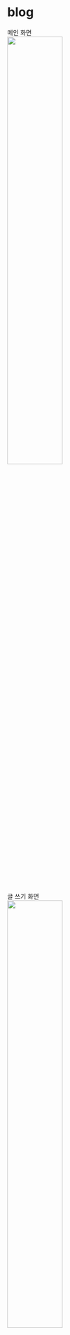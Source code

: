 # blog

<div>메인 화면</div>
<img src="https://user-images.githubusercontent.com/65752350/101985207-ee5b8380-3cc9-11eb-9e5a-5d649f5f9583.jpg" width="50%"></img>
<div></div style="border-bottom: 5cm black">

<div>글 쓰기 화면</div>
<img src="https://user-images.githubusercontent.com/65752350/101985687-f49f2f00-3ccc-11eb-91ee-43c30ce43a17.jpg" width="50%"></img>
<br>

<div>로그인 화면</div>
<img src="https://user-images.githubusercontent.com/65752350/101985679-ecdf8a80-3ccc-11eb-993b-fe4541194796.jpg" width="50%"></img>
<br>

<div>회원가입 화면</div>
<img src="https://user-images.githubusercontent.com/65752350/101985681-f23cd500-3ccc-11eb-96a3-77d395eb79c4.jpg" width="50%"></img>
<br>

<div>방문자관리 화면</div>
<img src="https://user-images.githubusercontent.com/65752350/101985683-f36e0200-3ccc-11eb-90a6-ce90bebbd099.jpg" width="50%"></img>
<br>

<div>카테고리관리 화면</div>
<img src="https://user-images.githubusercontent.com/65752350/101985684-f4069880-3ccc-11eb-9fa3-d38125480786.jpg" width="50%"></img>
<br>

<div>게시물관리 화면</div>
<img src="https://user-images.githubusercontent.com/65752350/101985685-f4069880-3ccc-11eb-920e-19e2a595bff7.jpg" width="50%"></img>
<br>
